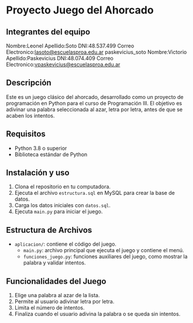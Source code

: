 
# Proyecto Juego del Ahorcado

## Integrantes del equipo
Nombre:Leonel 
Apellido:Soto
DNI:48.537.499
Correo Electronico:lasoto@escuelasproa.edu.ar
paskevicius_soto
Nombre:Victorio 
Apellido:Paskevicius
DNI:48.074.409
Correo Electronico:vpaskevicius@escuelasproa.edu.ar

## Descripción
Este es un juego clásico del ahorcado, desarrollado como un proyecto de programación en Python para el curso de Programación III. El objetivo es adivinar una palabra seleccionada al azar, letra por letra, antes de que se acaben los intentos.

## Requisitos
- Python 3.8 o superior
- Biblioteca estándar de Python

## Instalación y uso
1. Clona el repositorio en tu computadora.
2. Ejecuta el archivo `estructura.sql` en MySQL para crear la base de datos.
3. Carga los datos iniciales con `datos.sql`.
4. Ejecuta `main.py` para iniciar el juego.

## Estructura de Archivos
- `aplicacion/`: contiene el código del juego.
  - `main.py`: archivo principal que ejecuta el juego y contiene el menú.
  - `funciones_juego.py`: funciones auxiliares del juego, como mostrar la palabra y validar intentos.
## Funcionalidades del Juego
1. Elige una palabra al azar de la lista.
2. Permite al usuario adivinar letra por letra.
3. Limita el número de intentos.
4. Finaliza cuando el usuario adivina la palabra o se queda sin intentos.
